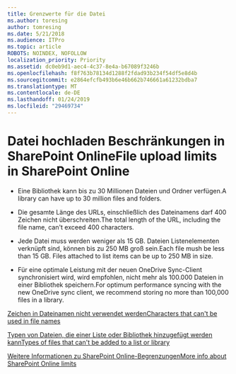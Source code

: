 ```yaml
---
title: Grenzwerte für die Datei
ms.author: toresing
author: tomresing
ms.date: 5/21/2018
ms.audience: ITPro
ms.topic: article
ROBOTS: NOINDEX, NOFOLLOW
localization_priority: Priority
ms.assetid: dc0eb9d1-aec4-4c37-8e4a-b67089f3246b
ms.openlocfilehash: f8f763b78134d1288f2fdad93b234f54df5e8d4b
ms.sourcegitcommit: e2864efcfb493b6e46b662b746661a61232bdba7
ms.translationtype: MT
ms.contentlocale: de-DE
ms.lasthandoff: 01/24/2019
ms.locfileid: "29469734"
---
```

# <a name="file-upload-limits-in-sharepoint-online"></a><span data-ttu-id="207a9-102">Datei hochladen Beschränkungen in SharePoint Online</span><span class="sxs-lookup"><span data-stu-id="207a9-102">File upload limits in SharePoint Online</span></span>

- <span data-ttu-id="207a9-103">Eine Bibliothek kann bis zu 30 Millionen Dateien und Ordner verfügen.</span><span class="sxs-lookup"><span data-stu-id="207a9-103">A library can have up to 30 million files and folders.</span></span>
    
- <span data-ttu-id="207a9-104">Die gesamte Länge des URLs, einschließlich des Dateinamens darf 400 Zeichen nicht überschreiten.</span><span class="sxs-lookup"><span data-stu-id="207a9-104">The total length of the URL, including the file name, can't exceed 400 characters.</span></span>
    
- <span data-ttu-id="207a9-p101">Jede Datei muss werden weniger als 15 GB. Dateien Listenelementen verknüpft sind, können bis zu 250 MB groß sein.</span><span class="sxs-lookup"><span data-stu-id="207a9-p101">Each file mush be less than 15 GB. Files attached to list items can be up to 250 MB in size.</span></span>
    
- <span data-ttu-id="207a9-107">Für eine optimale Leistung mit der neuen OneDrive Sync-Client synchronisiert wird, wird empfohlen, nicht mehr als 100.000 Dateien in einer Bibliothek speichern.</span><span class="sxs-lookup"><span data-stu-id="207a9-107">For optimum performance syncing with the new OneDrive sync client, we recommend storing no more than 100,000 files in a library.</span></span> 
    
[<span data-ttu-id="207a9-108">Zeichen in Dateinamen nicht verwendet werden</span><span class="sxs-lookup"><span data-stu-id="207a9-108">Characters that can't be used in file names</span></span>](https://go.microsoft.com/fwlink/?linkid=866430)
  
[<span data-ttu-id="207a9-109">Typen von Dateien, die einer Liste oder Bibliothek hinzugefügt werden kann</span><span class="sxs-lookup"><span data-stu-id="207a9-109">Types of files that can't be added to a list or library</span></span>](https://go.microsoft.com/fwlink/?linkid=273757)
  
[<span data-ttu-id="207a9-110">Weitere Informationen zu SharePoint Online-Begrenzungen</span><span class="sxs-lookup"><span data-stu-id="207a9-110">More info about SharePoint Online limits</span></span>](https://go.microsoft.com/fwlink/?linkid=271273)
  


